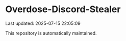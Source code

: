 # Overdose-Discord-Stealer

Last updated: 2025-07-15 22:05:09

This repository is automatically maintained.
